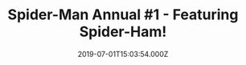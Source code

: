 ---
title: "Spider-Man Annual #1 - Featuring Spider-Ham!"
date: 2019-07-01T15:03:54.000Z
permalink: /almanac/books/2019-07-01-spider-man-annual-1-featuring-spider-ham/index.html
link: https://leagueofcomicgeeks.com/comic/8097536/spider-man-annual-1-featuring-spider-ham
rating: 2
---